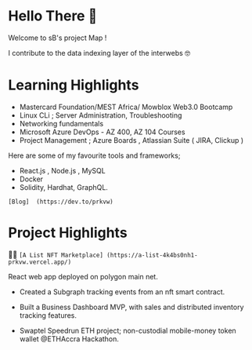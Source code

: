 
# Hello There 👋
Welcome to sB's project Map !


I contribute to the data indexing layer of the interwebs 🤓


# Learning Highlights
  - Mastercard Foundation/MEST Africa/ Mowblox Web3.0 Bootcamp
  - Linux CLi ; Server Administration, Troubleshooting
  - Networking fundamentals
  - Microsoft Azure DevOps - AZ 400, AZ 104 Courses
  - Project Management ; Azure Boards , Atlassian Suite ( JIRA, Clickup )


Here are some of my favourite tools and frameworks;

 -  React.js , Node.js , MySQL
 -  Docker
 -  Solidity, Hardhat, GraphQL.
 
   `[Blog]  (https://dev.to/prkvw) `
# Project Highlights


👨‍💻 `[A List NFT Marketplace] (https://a-list-4k4bs0nh1-prkvw.vercel.app/)`
   
   React web app deployed on polygon main net.
  
-  Created a Subgraph tracking events from an nft smart contract.
  
- Built a Business Dashboard MVP, with sales and distributed inventory tracking features.
  
- Swaptel Speedrun ETH project; non-custodial mobile-money token wallet  @ETHAccra Hackathon.

  




